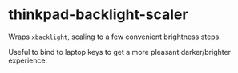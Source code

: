 # thinkpad-backlight-scaler

Wraps `xbacklight`, scaling to a few convenient brightness steps.

Useful to bind to laptop keys to get a more pleasant darker/brighter experience.

